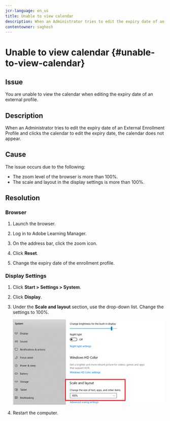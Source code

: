 ```yaml
---
jcr-language: en_us
title: Unable to view calendar
description: When an Administrator tries to edit the expiry date of an External Enrollment Profile and clicks the calendar to edit the expiry date, the calendar does not appear.
contentowner: saghosh
---
```



# Unable to view calendar {#unable-to-view-calendar}

## Issue

You are unable to view the calendar when editing the expiry date of an external profile.

## Description

When an Administrator tries to edit the expiry date of an External Enrollment Profile and clicks the calendar to edit the expiry date, the calendar does not appear.

## Cause

The issue occurs due to the following:

* The zoom level of the browser is more than 100%.
*  The scale and layout in the display settings is more than 100%.

## Resolution

### Browser

1. Launch the browser.
1. Log in to Adobe Learning Manager.
1. On the address bar, click the zoom icon.  

1. Click **Reset**.
1. Change the expiry date of the enrollment profile.

### Display Settings

1. Click **Start > Settings > System**. 
1. Click **Display**.
1. Under the **Scale and layout** section, use the drop-down list. Change the settings to 100%.

   ![](assets/scale-layout.png)

1. Restart the computer.

